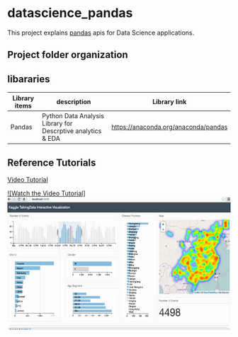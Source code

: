 # datascience_pandas
This project explains [pandas](https://anaconda.org/anaconda/pandas) apis for Data Science applications. 

## Project folder organization


## libararies

| Library items      | description    | Library link   |
|------------|-------------|-------------|
| Pandas | Python Data Analysis Library for Descrptive analytics & EDA | https://anaconda.org/anaconda/pandas | 


## Reference Tutorials
[Video Tutorial](https://www.youtube.com/watch?v=ikOEn8jY2Is)


[![Watch the Video Tutorial] <img src = "git_image/pandas.gif" width="800" height="300" >](https://www.youtube.com/watch?v=ikOEn8jY2Is)


